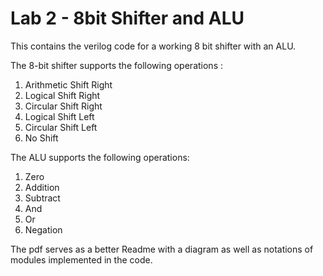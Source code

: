 Lab 2 - 8bit Shifter and ALU
====================

This contains the verilog code for a working 8 bit shifter with an ALU. 

The 8-bit shifter supports the following operations : 
1. Arithmetic Shift Right
2. Logical Shift Right
3. Circular Shift Right
4. Logical Shift Left
5. Circular Shift Left
6. No Shift

The ALU supports the following operations:
1. Zero
2. Addition
3. Subtract
4. And
5. Or
6. Negation

The pdf serves as a better Readme with a diagram as well as notations of modules implemented in the code.
